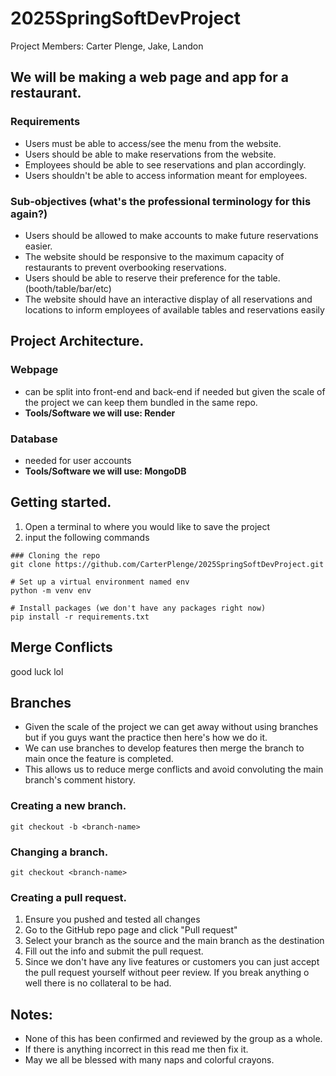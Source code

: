 # 2025SpringSoftDevProject
Project Members: Carter Plenge, Jake, Landon

## We will be making a web page and app for a restaurant. 

### Requirements
- Users must be able to access/see the menu from the website.
- Users should be able to make reservations from the website.
- Employees should be able to see reservations and plan accordingly.
- Users shouldn't be able to access information meant for employees. 

### Sub-objectives (what's the professional terminology for this again?)
- Users should be allowed to make accounts to make future reservations easier. 
- The website should be responsive to the maximum capacity of restaurants to prevent overbooking reservations. 
- Users should be able to reserve their preference for the table. (booth/table/bar/etc)
- The website should have an interactive display of all reservations and locations to inform employees of available tables and reservations easily

## Project Architecture. 
### Webpage
- can be split into front-end and back-end if needed but given the scale of the  project we can keep them bundled in the same repo.
- **Tools/Software we will use: Render**

### Database
- needed for user accounts
- **Tools/Software we will use: MongoDB**

## Getting started.
1. Open a terminal to where you would like to save the project
2. input the following commands
```
### Cloning the repo
git clone https://github.com/CarterPlenge/2025SpringSoftDevProject.git

# Set up a virtual environment named env
python -m venv env

# Install packages (we don't have any packages right now)
pip install -r requirements.txt
```

## Merge Conflicts
good luck lol

## Branches
- Given the scale of the project we can get away without using branches but if you guys want the practice then here's how we do it. 
- We can use branches to develop features then merge the branch to main once the feature is completed. 
- This allows us to reduce merge conflicts and avoid convoluting the main branch's comment history.
### Creating a new branch.
  ```
  git checkout -b <branch-name>
  ```
### Changing a branch.
  ```
  git checkout <branch-name>
  ```
### Creating a pull request.
1. Ensure you pushed and tested all changes
2. Go to the GitHub repo page and click "Pull request"
3. Select your branch as the source and the main branch as the destination
4. Fill out the info and submit the pull request.
5. Since we don't have any live features or customers you can just accept the pull request yourself without peer review. If you break anything o well there is no collateral to be had. 

## Notes: 
- None of this has been confirmed and reviewed by the group as a whole.
- If there is anything incorrect in this read me then fix it. 
- May we all be blessed with many naps and colorful crayons.
